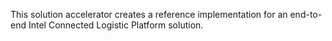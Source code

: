 This solution accelerator creates a reference implementation for an end-to-end Intel Connected Logistic Platform solution.